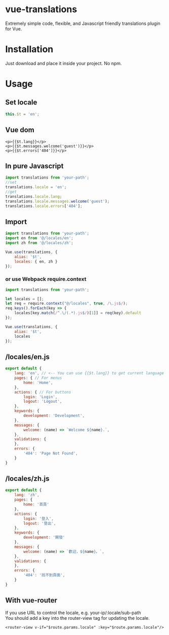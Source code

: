 # vue-translations
Extremely simple code, flexible, and Javascript friendly translations plugin for Vue.
# Installation
Just download and place it inside your project. No npm.
# Usage
## Set locale
```javascript
this.$t = 'en';
```
## Vue dom
```vue
<p>{{$t.lang}}</p>
<p>{{$t.messages.welcome('guest')}}</p>
<p>{{$t.errors['404']}}</p>
```
## In pure Javascript
```javascript
import translations from 'your-path';
//set
translations.locale = 'en';
//get
translations.locale.lang;
translations.locale.messages.welcome('guest');
translations.locale.errors['404'];
```
## Import
```javascript
import translations from 'your-path';
import en from '@/locales/en';
import zh from '@/locales/zh';

Vue.use(translations, {
    alias: '$t',
    locales: { en, zh }
});
```
### or use Webpack require.context
```javascript
import translations from 'your-path';

let locales = [];
let req = require.context("@/locales", true, /\.js$/);
req.keys().forEach(key => {
    locales[key.match(/^.\/(.*).js$/)[1]] = req(key).default
});

Vue.use(translations, {
    alias: '$t',
    locales
});
```
## /locales/en.js
```javascript
export default {
    lang: 'en', // <-- You can use {{$t.lang}} to get current language code now
    pages: { // For menus
        home: 'Home',
    },
    actions: { // For buttons
        login: 'Login',
        logout: 'Logout',
    },
    keywords: {
        development: 'Development',
    },
    messages: {
        welcome: (name) => `Welcome ${name}.`,
    },
    validations: {
    },
    errors: {
        '404': 'Page Not Found',
    }
}
```
## /locales/zh.js
```javascript
export default {
    lang: 'zh',
    pages: {
        home: '首頁'
    },
    actions: {
        login: '登入',
        logout: '登出',
    },
    keywords: {
        development: '開發'
    },
    messages: {
        welcome: (name) => `歡迎，${name}。`,
    },
    validations: {
    },
    errors: {
        '404': '找不到頁面',
    }
}
```
## With vue-router
If you use URL to control the locale, e.g. your-ip/:locale/sub-path\
You should add a key into the router-view tag for updating the locale.
```vue
<router-view v-if="$route.params.locale" :key="$route.params.locale"/>
```